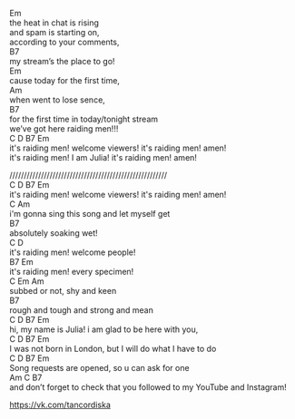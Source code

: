 Em  
the heat in chat is rising      
and spam is starting on,      
according to your comments,  
B7    
my stream’s the place to go!    
Em      
cause today for the first time,  
Am    
when went to lose sence,     
B7    
for the first time in today/tonight stream    
we’ve got here raiding men!!!   
C                   D               B7              Em    
it's raiding men! welcome viewers! it's raiding men! amen!    
it's raiding men! I am Julia! it's raiding men! amen!    

 ///////////////////////////////////////////////////////    
 C                  D               B7              Em  
it's raiding men! welcome viewers! it's raiding men! amen!   
 C                              Am  
i'm gonna sing this song and let myself get  
B7    
absolutely soaking wet!   
 C                 D      
it's raiding men! welcome people!    
 B7                Em    
it's raiding men! every specimen!   
 C        Em    Am   
subbed or not, shy and keen    
 B7    
rough  and tough and strong and mean    
C              D        B7              Em    
hi, my name is Julia! i am glad to be here with you,   
C              D              B7               Em     
I was not born in London, but I will do what I have to do    
 C                   D        B7            Em    
Song requests are opened, so u can ask for one    
 Am                   C                          B7  
and don’t forget to check that you followed to my YouTube and Instagram!    

https://vk.com/tancordiska

